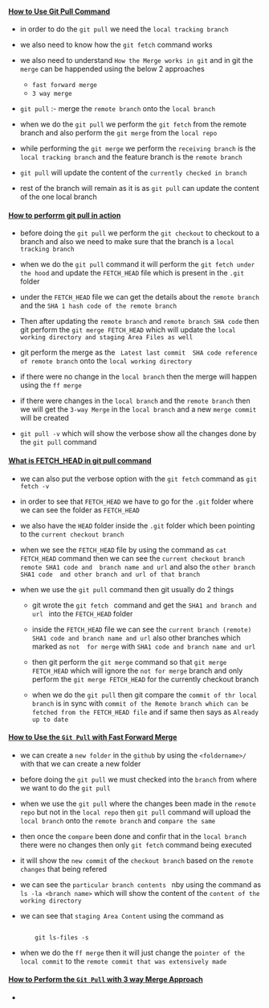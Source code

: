 #### <ins>How to Use Git Pull Command </ins> ####

- in order to do the `git pull` we need the `local tracking branch`
- we also need to know how the `git fetch` command works
- we also need to understand `How the Merge works in git` and in git the `merge` can be happended using the below 2 approaches

    - `fast forward merge`
    - `3 way merge `

- `git pull` :- merge the `remote branch` onto the `local branch`

- when we do the `git pull` we perform the `git fetch` from the remote branch and also perform the `git merge` from the `local repo`

- while performing the `git merge` we perform the `receiving branch` is the `local tracking branch` and the feature branch is the `remote branch`

- `git pull` will update the content of the `currently checked in branch`

- rest of the branch will remain as it is as `git pull` can update the content of the one local branch 

#### <ins>How to perforrm git pull in action </ins>

- before doing the `git pull` we perform the `git checkout` to checkout to a branch  and also we need to make sure that the branch is a `local tracking branch`

- when we do the `git pull` command it will perform the `git fetch under the hood` and update the `FETCH_HEAD` file which is present in the `.git` folder

- under the `FETCH_HEAD` file we can get the details about the `remote branch` and the `SHA 1 hash code of the remote branch`

- Then after updating the `remote branch` and `remote branch SHA code` then git perform the `git merge FETCH_HEAD` which will update the `local working directory and staging Area Files as well`

- git perform the merge as the ` Latest last commit  SHA code reference of remote branch` onto the `local working directory`

- if there were no change in the `local branch` then the merge will happen using the `ff merge`

- if there were changes in the  `local branch` and the `remote branch` then we will  get the `3-way Merge` in the `local branch` and a new `merge commit` will be created 

- `git pull -v` which will show the verbose show all the changes done by the `git pull` command

#### <ins> What is FETCH_HEAD in git pull command </ins> ####

- we can also put the verbose option with the `git fetch` command as `git fetch -v`

- in order to see that `FETCH_HEAD` we have to go for the `.git` folder where we can see the folder as `FETCH_HEAD`

- we also have the `HEAD` folder inside the `.git` folder which been pointing to the `current checkout branch`

- when we see the `FETCH_HEAD` file by using the command as `cat FETCH_HEAD` command then we can see the `current checkout branch remote SHA1 code and  branch name and url` and also the `other branch SHA1 code  and other branch and url of that branch `

- when we use the `git pull` command then git usually do 2 things

    - git wrote the `git fetch ` command and get the `SHA1 and branch and url ` into the `FETCH_HEAD` folder 

    - inside the `FETCH_HEAD` file we can see the `current branch (remote) SHA1 code and branch name and url` also other branches which marked as `not  for merge` with `SHA1 code and branch name and url`

    - then git perform the `git merge` command so that `git merge FETCH_HEAD` which will ignore the `not for merge` branch and only perform the `git merge FETCH_HEAD` for the currently checkout branch

    - when we do the `git pull` then git compare the `commit of thr local branch` is in sync with `commit of the Remote branch which can be fetched from the FETCH_HEAD file` and if same then says as `Already up to date`


#### <ins>How to Use the `Git Pull` with Fast Forward Merge </ins> #####

- we can create a `new folder` in the `github` by using the `<foldername>/` with that we can create a new folder 

- before doing the `git pull` we must checked into the `branch` from where we want to do the `git pull`

- when we use the `git pull` where the changes been made in the `remote repo` but not in the `local repo` then `git pull` command will upload the `local branch` onto the `remote branch` and `compare the same`

- then once the `compare` been done and confir that in the `local branch` there were no changes then only `git fetch` command being executed

- it will show the `new commit` of the `checkout branch` based on the `remote changes` that being refered

- we can see the `particular branch contents ` nby using the command as `ls -la <branch name>` which will show the content of the `content of the working directory`

- we can see that `staging Area Content` using the command as 

    ```
        
        git ls-files -s

    ```

- when we do the `ff merge` then it will just change the `pointer of the local commit` to the `remote commit that was extensively made `

#### <ins>How to Perform the `Git Pull` with 3 way Merge Approach </ins> ####

- 



